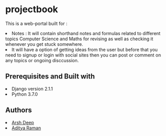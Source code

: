 # projectbook
This is a web-portal built for :
<li>Notes : It will contain shorthand notes and formulas related to different topics Computer Science and Maths for revising as well as checking it whenever you get stuck somewhere.</li>
<li>It will have a option of getting ideas from the user but before that you need to signup or login with social sites then you can post or comment on any topics or ongoing disccussion.</li>


## Prerequisites and Built with
<li>Django version 2.1.1</li>
<li>Python 3.7.0</li>

## Authors
<li><a href = "https://www.linkedin.com/in/ar1998/" >Arsh Deep </a></li>
<li><a href = "https://www.linkedin.com/in/ramanaditya/"> Aditya Raman </a> </li>
